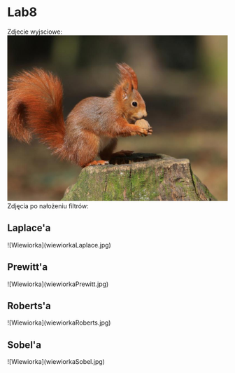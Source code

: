 # Lab8
Zdjecie wyjsciowe:
![Wiewiorka](wiewiorka.jpg)
Zdjęcia po nałożeniu filtrów:

<h2>Laplace'a</h2>
![Wiewiorka](wiewiorkaLaplace.jpg)<br>

<h2>Prewitt'a</h2>
![Wiewiorka](wiewiorkaPrewitt.jpg)<br>

<h2>Roberts'a</h2>
![Wiewiorka](wiewiorkaRoberts.jpg)<br>

<h2>Sobel'a</h2>
![Wiewiorka](wiewiorkaSobel.jpg)<br>
